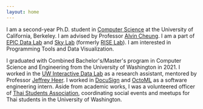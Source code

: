 ```yaml
---
layout: home
---
```

<p>
  I am a second-year Ph.D. student in <a href="https://cs.berkeley.edu/">Computer Science</a> at the University of California, Berkeley.
  I am advised by Professor <a href="https://people.eecs.berkeley.edu/~akcheung/">Alvin Cheung</a>.
  I am a part of <a href="https://epic.berkeley.edu/">EPIC Data Lab</a> and <a href="https://sky.cs.berkeley.edu/">Sky Lab</a>
  (formerly <a href="https://rise.cs.berkeley.edu/">RISE Lab</a>).
  I am interested in Programming Tools and Data Visualization.
</p>
<p>
  I graduated with Combined Bachelor's/Master's program in Computer Science and Engineering from the University of Washington in 2021.
  I worked in the <a href="https://idl.cs.washington.edu/">UW Interactive Data Lab</a> as a research assistant,
  mentored by Professor <a href="https://homes.cs.washington.edu/~jheer/">Jeffrey Heer</a>.
  I worked in <a href="https://www.docusign.com/">DocuSign</a> and <a href="https://octoml.ai/">OctoML</a> as a software engineering intern.
  Aside from academic works, I was a volunteered officer of
  <a href="https://www.facebook.com/thaisauw/">Thai Students Association</a>,
  coordinating social events and meetups for Thai students in the
  University of Washington.
</p>
